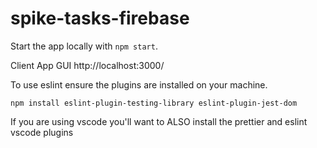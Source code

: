 # spike-tasks-firebase

Start the app locally with `npm start`.

Client App GUI
http://localhost:3000/


To use eslint ensure the plugins are installed on your machine.
```shell
npm install eslint-plugin-testing-library eslint-plugin-jest-dom
```

If you are using vscode you'll want to ALSO install the prettier and eslint vscode plugins
